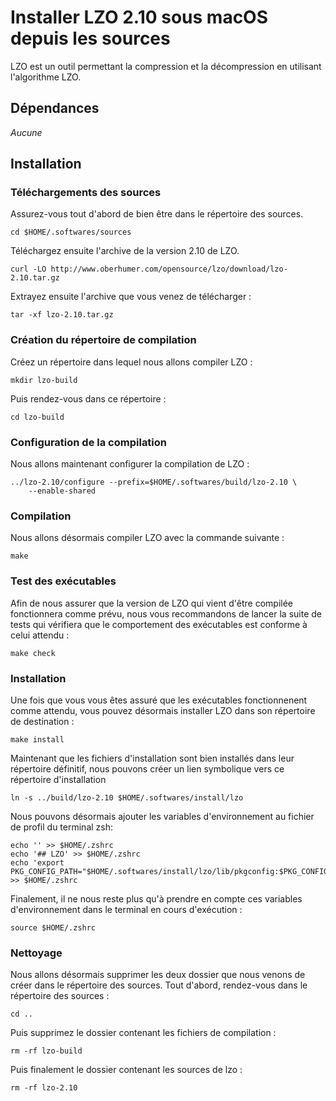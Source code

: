 # Installer LZO 2.10 sous macOS depuis les sources

LZO est un outil permettant la compression et la décompression en utilisant
l'algorithme LZO.

## Dépendances

_Aucune_

## Installation

### Téléchargements des sources

Assurez-vous tout d'abord de bien être dans le répertoire des sources.

```
cd $HOME/.softwares/sources
```

Téléchargez ensuite l'archive de la version 2.10 de LZO.

```
curl -LO http://www.oberhumer.com/opensource/lzo/download/lzo-2.10.tar.gz
```

Extrayez ensuite l'archive que vous venez de télécharger :

```
tar -xf lzo-2.10.tar.gz
```

### Création du répertoire de compilation

Créez un répertoire dans lequel nous allons compiler LZO :

```
mkdir lzo-build
```

Puis rendez-vous dans ce répertoire :

```
cd lzo-build
```

### Configuration de la compilation

Nous allons maintenant configurer la compilation de LZO :

```
../lzo-2.10/configure --prefix=$HOME/.softwares/build/lzo-2.10 \
    --enable-shared
```

### Compilation

Nous allons désormais compiler LZO avec la commande suivante :

```
make
```

### Test des exécutables

Afin de nous assurer que la version de LZO qui vient d'être compilée
fonctionnera comme prévu, nous vous recommandons de lancer la suite de tests qui
vérifiera que le comportement des exécutables est conforme à celui attendu :

```
make check
```

### Installation

Une fois que vous vous êtes assuré que les exécutables fonctionnenent comme
attendu, vous pouvez désormais installer LZO dans son répertoire de
destination :

```
make install
```

Maintenant que les fichiers d'installation sont bien installés dans leur
répertoire définitif, nous pouvons créer un lien symbolique vers ce répertoire
d'installation

```
ln -s ../build/lzo-2.10 $HOME/.softwares/install/lzo
```

Nous pouvons désormais ajouter les variables d'environnement au fichier de
profil du terminal zsh:

```
echo '' >> $HOME/.zshrc
echo '## LZO' >> $HOME/.zshrc
echo 'export PKG_CONFIG_PATH="$HOME/.softwares/install/lzo/lib/pkgconfig:$PKG_CONFIG_PATH"' >> $HOME/.zshrc
```

Finalement, il ne nous reste plus qu'à prendre en compte ces variables
d'environnement dans le terminal en cours d'exécution :

```
source $HOME/.zshrc
```

### Nettoyage

Nous allons désormais supprimer les deux dossier que nous venons de créer dans
le répertoire des sources. Tout d'abord, rendez-vous dans le répertoire des
sources :

```
cd ..
```

Puis supprimez le dossier contenant les fichiers de compilation :

```
rm -rf lzo-build
```

Puis finalement le dossier contenant les sources de lzo :

```
rm -rf lzo-2.10
```